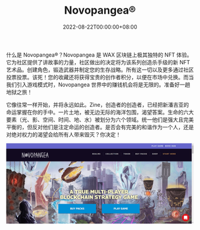 ﻿---
title: "Novopangea®"
description: "Novopangea® 是 Wax 区块链上的 MPOG，您可以在其中通过经济模式和 PVP 建立自己的帝国。"
date: 2022-08-22T00:00:00+08:00
lastmod: 2022-08-22T00:00:00+08:00
draft: false
authors: ["浮尘"]
featuredImage: "novopangea.png"
tags: ["NFT Games","Novopangea®"]
categories: ["nfts"]
nfts: ["NFT Games"]
blockchain: "WAX"
website: "https://novopangea.io/"
twitter: "https://twitter.com/novopangeaio"
discord: "https://discord.com/invite/novopangea"
telegram: "https://t.me/novopangea"
github: ""
youtube: ""
twitch: ""
facebook: ""
instagram: "https://www.instagram.com/accounts/login/?next=/novopangea.io/"
reddit: ""
medium: "https://medium.com/@novopangea.io"
steam: ""
gitbook: ""
googleplay: ""
appstore: ""
status: "Live"
weight: 
lightgallery: true
toc: true
pinned: false
recommend: false
recommend1: false
---
什么是 Novopangea®？Novopangea 是 WAX 区块链上极其独特的 NFT 体验。它为社区提供了讲故事的力量，社区做出的决定将为该系列创造杀手级的新 NFT 艺术品。创建角色，锻造武器并制定您的生存战略。所有这一切以及更多通过社区投票投票。该死！您的收藏还将获得宝贵的创作者积分，以便在市场中兑换。而当我们引入游戏模式时，Novopangea 世界中的赚钱机会将是无限的。准备好一趟地狱之旅！

它像往常一样开始，并将永远如此。Zine，创造者的创造者，已经把新潘吉亚的命运掌握在你的手中。一片土地，被无边无际的海洋包围，渴望答案。生命的六大要素（光、影、空间、时间、地、水）被划分为六个领域。统一他们是强大且完美平衡的，但反对他们是注定命运的创造者。是否会有完美的和谐作为一个人，还是对绝对权力的渴望会给所有人带来毁灭？你决定！

![1](48653120_new.png)